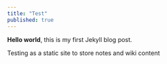 ```yaml
---
title: "Test"
published: true
---
```


**Hello world**, this is my first Jekyll blog post.

Testing as a static site to store notes and wiki content